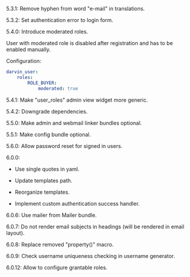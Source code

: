 5.3.1: Remove hyphen from word "e-mail" in translations.

5.3.2: Set authentication error to login form.

5.4.0: Introduce moderated roles.

User with moderated role is disabled after registration and has to be enabled manually.

Configuration:

```yaml
darvin_user:
    roles:
        ROLE_BUYER:
            moderated: true
```

5.4.1: Make "user_roles" admin view widget more generic.

5.4.2: Downgrade dependencies.

5.5.0: Make admin and webmail linker bundles optional.

5.5.1: Make config bundle optional.

5.6.0: Allow password reset for signed in users.

6.0.0:

- Use single quotes in yaml.

- Update templates path.

- Reorganize templates.

- Implement custom authentication success handler.

6.0.6: Use mailer from Mailer bundle.

6.0.7: Do not render email subjects in headings (will be rendered in email layout).

6.0.8: Replace removed "property()" macro.

6.0.9: Check username uniqueness checking in username generator.

6.0.12: Allow to configure grantable roles.
